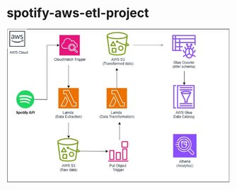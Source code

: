 # spotify-aws-etl-project
![Spotify AWS ETL Architecture](https://github.com/aritrasarkar99/spotify-aws-etl-project/blob/main/spotify-etl-aws-arch.jpg)
